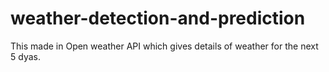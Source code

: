 # weather-detection-and-prediction
This made in Open weather API which gives details of weather for the next 5 dyas.
